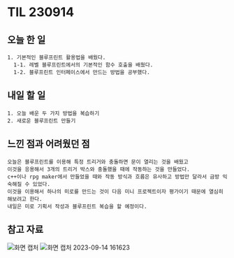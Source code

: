 TIL 230914
======

오늘 한 일
------

	1. 기본적인 블루프린트 활용법을 배웠다.
	  1-1. 레벨 블루프린트에서의 기본적인 함수 호출을 배웠다.
	  1-2. 블루프린트 인터페이스에서 만드는 방법을 공부했다.

내일 할 일
------

	1. 오늘 배운 두 가지 방법을 복습하기
 	2. 새로운 블루프린트 만들기


느낀 점과 어려웠던 점
------
```
오늘은 블루프린트를 이용해 특정 트리거와 충돌하면 문이 열리는 것을 배웠고
이것을 응용해서 3개의 트리거 박스와 충돌했을 때에 작동하는 것을 만들었다.
c++이나 rpg maker에서 만들었을 때와 작동 방식과 흐름은 유사하고 방법만 달라서 금방 익숙해질 수 있었다.
이것을 이용해서 하나의 미로를 만드는 것이 다음 미니 프로젝트이자 평가이기 때문에 열심히 해보려고 한다.
내일은 미로 기획서 작성과 블루프린트 복습을 할 예정이다.

```

참고 자료
------
![화면 캡처](https://github.com/kotori9015/TIL/assets/143386436/ea5cf973-40b9-46c7-abbb-34c9cb41ec28)
![화면 캡처 2023-09-14 161623](https://github.com/kotori9015/TIL/assets/143386436/7c5610a1-8f21-490f-a732-78330e5f7cd0)
